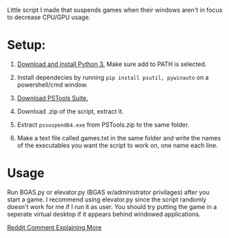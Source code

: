 Little script I made that suspends games when their windows aren't in focus to decrease CPU/GPU usage.

# Setup:

1. [Download and install Python 3.](https://www.python.org/downloads/) Make sure add to PATH is selected.

2. Install dependecies by running `pip install psutil, pywinauto` on a powershell/cmd window.

3. [Download PSTools Suite.](https://docs.microsoft.com/en-us/sysinternals/downloads/pstools)

4. Download .zip of the script, extract it.

5. Extract `pssuspend64.exe` from PSTools.zip to the same folder.

6. Make a text file called games.txt in the same folder and write the names of the executables you want the script to work on, one name each line.

# Usage

Run BGAS.py or elevator.py (BGAS w/administrator privilages) after you start a game. I recommend using elevator.py since the script randomly doesn't work for me if I run it as user. You should try putting the game in a seperate virtual desktop if it appears behind windowed applications.

[Reddit Comment Explaining More](https://www.reddit.com/r/pcgaming/comments/3cr573/comment/htx7pd5/?context=3)
